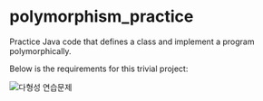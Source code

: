 # polymorphism_practice
Practice Java code that defines a class and implement a program polymorphically.

Below is the requirements for this trivial project:

![다형성 연습문제](https://user-images.githubusercontent.com/113348293/193035795-9f38fd24-d08a-484e-b814-1ceb658e2264.png)
